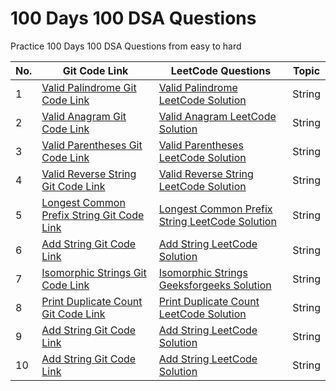# 100 Days 100 DSA Questions

Practice 100 Days 100 DSA Questions from easy to hard

<table>
<thead>
<tr>
<th>No.</th>
<th>Git Code Link</th>
<th>LeetCode Questions</th>
<th>Topic</th>
</tr>
</thead>
<tbody>
<tr>
<td>1</td>
<td><a href="https://github.com/humdumkashyap/100Days100DSAQuestions/blob/main/Day1-ValidPalindrome.js">Valid Palindrome Git Code Link</a></td>
<td><a href="https://leetcode.com/problems/valid-palindrome/solutions/4528425/valid-palindrome-in-javascript-easy-solution/">Valid Palindrome LeetCode Solution</a></td>
<td>String</td>
</tr>
  
  <tr>
<td>2</td>
<td><a href="https://github.com/humdumkashyap/100Days100DSAQuestions/blob/main/Day2-ValidAnagram.js">Valid Anagram Git Code Link</a></td>
<td><a href="https://leetcode.com/problems/valid-anagram/solutions/4528468/valid-anagram-solution-in-javascript/">Valid Anagram LeetCode Solution</a></td>
<td>String</td>
</tr>
  <tr>
<td>3</td>
<td><a href="https://github.com/humdumkashyap/100Days100DSAQuestions/blob/main/Day3-ValidParentheses.js">Valid Parentheses Git Code Link</a></td>
<td><a href="https://leetcode.com/problems/valid-anagram/post-solution/?submissionId=1138586642">Valid Parentheses LeetCode Solution</a></td>
<td>String</td>
</tr>
  <tr>
<td>4</td>
<td><a href="https://github.com/humdumkashyap/100Days100DSAQuestions/blob/main/Day4-ValidReverseString.js">Valid Reverse String Git Code Link</a></td>
<td><a href="https://leetcode.com/problems/reverse-string/solutions/4528170/javascript-solution-with-space-complexity-o-1/">Valid Reverse String LeetCode Solution</a></td>
<td>String</td>
</tr>
  <tr>
<td>5</td>
<td><a href="https://github.com/humdumkashyap/100Days100DSAQuestions/blob/main/Day5-CommonPrefix.js">Longest Common Prefix String Git Code Link</a></td>
<td><a href="https://leetcode.com/problems/longest-common-prefix/solutions/4542053/longest-common-prefix-solution-in-javascript/">Longest Common Prefix String LeetCode Solution</a></td>
<td>String</td>
</tr>
  <tr>
<td>6</td>
<td><a href="https://github.com/humdumkashyap/100Days100DSAQuestions/blob/main/Day6-AddStrings.js">Add String Git Code Link</a></td>
<td><a href="https://leetcode.com/problems/add-strings/solutions/4542028/add-strings-solution-in-javascript/">Add String LeetCode Solution</a></td>
<td>String</td>
</tr>
<tr>
<td>7</td>
<td><a href="https://github.com/humdumkashyap/100Days100DSAQuestions/blob/main/Day7-IsomorphicStrings.js">Isomorphic Strings Git Code Link</a></td>
<td><a href="https://www.geeksforgeeks.org/check-if-two-given-strings-are-isomorphic-to-each-other/">Isomorphic Strings Geeksforgeeks Solution</a></td>
<td>String</td>

</tr>

<tr>
<td>8</td>
<td><a href="https://github.com/humdumkashyap/100Days100DSAQuestions/blob/main/Day8-printDuplicateCount.js">Print Duplicate Count Git Code Link</a></td>
<td><a href="https://www.geeksforgeeks.org/print-all-the-duplicates-in-the-input-string/">Print Duplicate Count LeetCode Solution</a></td>
<td>String</td>
</tr>

<tr>
<td>9</td>
<td><a href="https://github.com/humdumkashyap/100Days100DSAQuestions/blob/main/Day6-AddStrings.js">Add String Git Code Link</a></td>
<td><a href="https://leetcode.com/problems/add-strings/solutions/4542028/add-strings-solution-in-javascript/">Add String LeetCode Solution</a></td>
<td>String</td>
</tr>

<tr>
<td>10</td>
<td><a href="https://github.com/humdumkashyap/100Days100DSAQuestions/blob/main/Day6-AddStrings.js">Add String Git Code Link</a></td>
<td><a href="https://leetcode.com/problems/add-strings/solutions/4542028/add-strings-solution-in-javascript/">Add String LeetCode Solution</a></td>
<td>String</td>
</tr>
</tbody>
</table>
